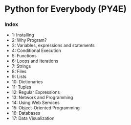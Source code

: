 # Python for Everybody (PY4E)

### Index

- 1: Installing
- 2: Why Program?
- 3: Variables, expressions and statements
- 4: Conditional Execution
- 5: Functions
- 6: Loops and Iterations
- 7: Strings
- 8: Files
- 9: Lists
- 10: Dictionaries
- 11: Tuples
- 12: Regular Expressions
- 13: Network and Programming
- 14: Using Web Services
- 15: Object-Oriented Programming
- 16: Databases
- 17: Data Visualization
